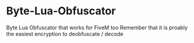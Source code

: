 # Byte-Lua-Obfuscator
Byte Lua Obfuscator that works for FiveM too
Remember that it is proably the easiest encryption to deobfuscate / decode
